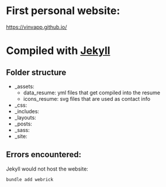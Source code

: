 # First personal website:

https://vinvapp.github.io/

# Compiled with [Jekyll](https://jekyllrb.com)

## Folder structure 

- _assets: 
  - data_resume: yml files that get compiled into the resume
  - icons_resume: svg files that are used as contact info
- _css: 
- _includes: 
- _layouts: 
- _posts: 
- _sass: 
- _site: 



## Errors encountered:

Jekyll would not host the website:
``` bash
bundle add webrick
```
